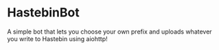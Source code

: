 # HastebinBot
 A simple bot that lets you choose your own prefix and uploads whatever you write to Hastebin using aiohttp!
